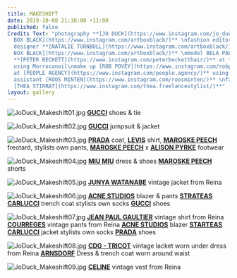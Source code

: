 ```yaml
---
title: MAKESHIFT
date: 2019-10-08 21:38:00 +11:00
published: false
Credits Text: "photography **[JO DUCK](https://www.instagram.com/jo_duck/)** at **[ART
  BOX BLACK](https://www.instagram.com/artboxblack/)** \nfashion editor **[ABBY BENNETT](https://www.instagram.com/bennet_abby/)**\nset
  designer **[NATALIE TURNBULL](https://www.instagram.com/artboxblack/)** at **[ART
  BOX BLACK](https://www.instagram.com/artboxblack/)** \nmodel BELA PALACIO at **[IMG](https://www.instagram.com/imgmodels/)**\nhair
  **[PETER BECKETT](https://www.instagram.com/peterbecketthair/)** at **[VIVIENS](https://www.instagram.com/vivienscreative/)**
  using Morrocanoil\nmake up [ROB POVEY](https://www.instagram.com/robpoveymua/)**
  at [PEOPLE AGENCY](https://www.instagram.com/people.agency/)** using MAC Cosmetics\nphotography
  assistant [ROOS MINTEN](https://www.instagram.com/roosminten/)** \nfashion assistant
  [THEA STIRRAT](https://www.instagram.com/thea.freelancestylist/)**"
layout: gallery
---
```


![JoDuck_Makeshift01.jpg](/uploads/JoDuck_Makeshift01.jpg)
**[GUCCI](https://www.instagram.com/gucci/)** shoes &amp; tie

![JoDuck_Makeshift02.jpg](/uploads/JoDuck_Makeshift02.jpg)
**[GUCCI](https://www.instagram.com/gucci/)** jumpsuit &amp; jacket

![JoDuck_Makeshift03.jpg](/uploads/JoDuck_Makeshift03.jpg)
**[PRADA](https://www.instagram.com/prada/)** coat, **[LEVIS](https://www.instagram.com/levis_anz/)** shirt, **[MAROSKE PEECH](https://www.instagram.com/maroskepeech/)** freotard, stylists own pants,
**[MAROSKE PEECH](https://www.instagram.com/maroskepeech/)** x **[ALISON PYRKE](https://www.instagram.com/alisonpyrke/?hl=en)** footwear

![JoDuck_Makeshift04.jpg](/uploads/JoDuck_Makeshift04.jpg)
**[MIU MIU](https://www.instagram.com/miumiu/)** dress &amp; shoes
**[MAROSKE PEECH](https://www.instagram.com/maroskepeech/)** shorts

![JoDuck_Makeshift05.jpg](/uploads/JoDuck_Makeshift05.jpg)
**[JUNYA WATANABE](https://www.instagram.com/reinamelbourne/)** vintage jacket from Reina

![JoDuck_Makeshift06.jpg](/uploads/JoDuck_Makeshift06.jpg)
**[ACNE STUDIOS](https://www.instagram.com/acnestudios/)** blazer &amp; pants
**[STRATEAS CARLUCCI](https://www.instagram.com/strateascarlucci/)** trench coat
stylists own socks
**[GUCCI](https://www.instagram.com/gucci/)** shoes

![JoDuck_Makeshift07.jpg](/uploads/JoDuck_Makeshift07.jpg)
**[JEAN PAUL GAULTIER](https://www.instagram.com/reinamelbourne/)** vintage shirt from Reina
**[COURREGES](https://www.instagram.com/reinamelbourne/)** vintage pants from Reina
**[ACNE STUDIOS](https://www.instagram.com/acnestudios/)** blazer
**[STARTEAS CARLUCCI](https://www.instagram.com/strateascarlucci/)** jacket
stylists own socks
**[PRADA](https://www.instagram.com/prada/)** shoes

![JoDuck_Makeshift08.jpg](/uploads/JoDuck_Makeshift08.jpg)
**[CDG - TRICOT](https://www.instagram.com/reinamelbourne/)** vintage lacket worn under dress from Reina
**[ARNSDORF](https://www.instagram.com/arnsdorf/)** Dress &amp; trench coat worn around waist

![JoDuck_Makeshift09.jpg](/uploads/JoDuck_Makeshift09.jpg)
**[CELINE](https://www.instagram.com/reinamelbourne/)** vintage vest from Reina